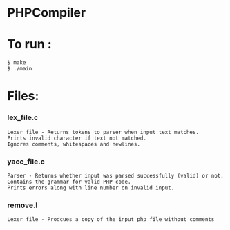 # PHPCompiler

# To run :

    $ make
    $ ./main

# Files:

### lex_file.c
    Lexer file - Returns tokens to parser when input text matches.
    Prints invalid character if text not matched.
    Ignores comments, whitespaces and newlines.
    
### yacc_file.c
    Parser - Returns whether input was parsed successfully (valid) or not.
    Contains the grammar for valid PHP code.
    Prints errors along with line number on invalid input.
    
    
### remove.l
    Lexer file - Prodcues a copy of the input php file without comments
